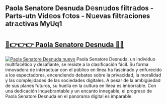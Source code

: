 ## Paola Senatore Desnuda D𝚎sn𝚞dos filtr𝚊dos - Parts-utn Vid𝚎os f𝚘tos - N𝚞evas filtr𝚊ciones atr𝚊ctivas MyUq1

# <h2><a href="http://mb0zgf.tromn.icu/?c=Paola+Senatore+Desnuda">🔗👉👉👉 Paola Senatore Desnuda 🔗🔗</a></h2>

[![Paola Senatore Desnuda nuevo](https://i.imgur.com/pEAQMta.gif)](http://mb0zgf.tromn.icu/?c=Paola+Senatore+Desnuda)
Paola Senatore Desnuda, un individuo multifacético y desafiante, se resiste a la clasificación fácil. Su forma innovadora de interactuar con el público en línea ha fascinado y enfurecido a los espectadores, encendiendo debates sobre la privacidad, la moralidad y las complejidades de las sociedades digitales. A pesar de la ambigüedad de sus planes futuros, su huella en la cultura en línea es imborrable. Con una dedicación inquebrantable y un encanto innegable, el progreso de Paola Senatore Desnuda en el panorama digital es imparable.
